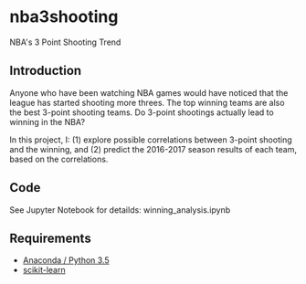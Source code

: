 # nba3shooting
NBA's 3 Point Shooting Trend

## Introduction
Anyone who have been watching NBA games would have noticed that the league has started shooting more threes. The top winning teams are also the best 3-point shooting teams. Do 3-point shootings actually lead to winning in the NBA?

In this project, I: (1) explore possible correlations between 3-point shooting and the winning, and (2) predict the 2016-2017 season results of each team, based on the correlations.

## Code
See Jupyter Notebook for detailds: winning_analysis.ipynb

## Requirements
- [Anaconda / Python 3.5](https://www.continuum.io/downloads)
- [scikit-learn](http://scikit-learn.org/stable/)
